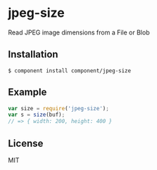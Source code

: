 
# jpeg-size

  Read JPEG image dimensions from a File or Blob

## Installation

    $ component install component/jpeg-size

## Example

```js
var size = require('jpeg-size');
var s = size(buf);
// => { width: 200, height: 400 }
```

## License

  MIT
